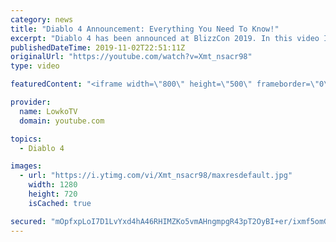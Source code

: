 ```yaml
---
category: news
title: "Diablo 4 Announcement: Everything You Need To Know!"
excerpt: "Diablo 4 has been announced at BlizzCon 2019. In this video I go over everything you need to know about this upcoming Blizzard Entertainment game."
publishedDateTime: 2019-11-02T22:51:11Z
originalUrl: "https://youtube.com/watch?v=Xmt_nsacr98"
type: video

featuredContent: "<iframe width=\"800\" height=\"500\" frameborder=\"0\" src=\"https://www.youtube.com/embed/Xmt_nsacr98\" allow=\"accelerometer; autoplay; encrypted-media; gyroscope; picture-in-picture\" allowfullscreen></iframe>"

provider:
  name: LowkoTV
  domain: youtube.com

topics:
  - Diablo 4

images:
  - url: "https://i.ytimg.com/vi/Xmt_nsacr98/maxresdefault.jpg"
    width: 1280
    height: 720
    isCached: true

secured: "mOpfxpLoI7D1LvYxd4hA46RHIMZKo5vmAHngmpgR43pT2OyBI+er/ixmf5omGmEVLr9lDkrpxNhAubGVPZ2TPe/0GTixRhfqpKhU+Mft2Q4/8JRHjJGfyvAUwYCIjo/WK5EThYoNqboheQPSbfbvFbU+9b3hW32+1HVulKOQ6CYN28oOQRvE5vPnWnvjaR0tQLarPFyOrhVw4r7YFG0czSjpzApI1v1QVJtr8XBoaIqoecDWCbNEzNE3rK2oZxHqoWhs18P0640H2GJKUF4D2+Y7h4BOe81L+YBUKv7q+9CGiebhQkvsyMgiCXXKuQYJLWJvQtIPCBN431RKOyHREsQR5hKxpEqK9KX/IMPX4m0gFFgotW678lpMg4OWH9uEZ9vcfwVHUUI6pLdhV8kF3ITP76Z4MKHH8sh2JdgaLB5wfeeTXWiOpB5waqGOJk0k;kg+6z1jTw7IHCbso00HU2Q=="
---
```


